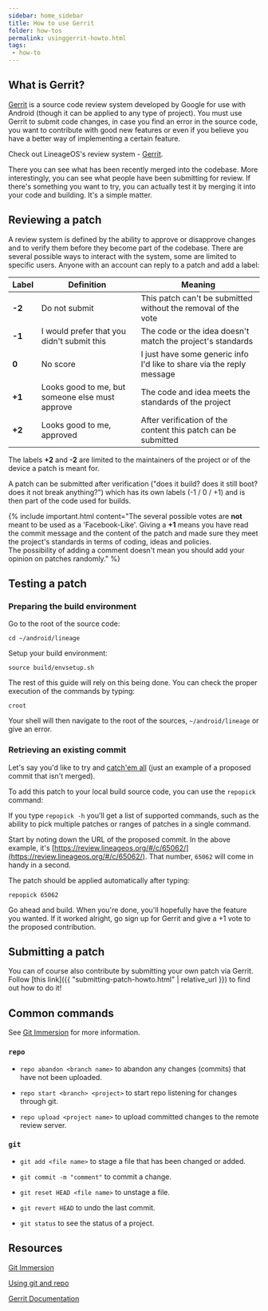 ```yaml
---
sidebar: home_sidebar
title: How to use Gerrit
folder: how-tos
permalink: usinggerrit-howto.html
tags:
 - how-to
---
```


## What is Gerrit?

[Gerrit](https://code.google.com/p/gerrit/) is a source code review system developed by Google for use with Android (though it can be applied to any type of project). You must use Gerrit to submit code changes, in case you find an error in the source code, you want to contribute with good new features or even if you believe you have a better way of implementing a certain feature.

Check out LineageOS's review system - [Gerrit](http://review.lineageos.org).

There you can see what has been recently merged into the codebase. More interestingly, you can see what people have been submitting for review. If there's something you want to try, you can actually test it by merging it into your code and building. It's a simple matter.

## Reviewing a patch

A review system is defined by the ability to approve or disapprove changes and to verify them before they become part of the codebase. There are several possible ways to interact with the system, some are limited to specific users.
Anyone with an account can reply to a patch and add a label:

| Label | Definition | Meaning |
|-------|------------|---------|
| **-2** | Do not submit | This patch can't be submitted without the removal of the vote |
| **-1** | I would prefer that you didn't submit this | The code or the idea doesn't match the project's standards |
|  **0** | No score | I just have some generic info I'd like to share via the reply message |
| **+1** | Looks good to me, but someone else must approve | The code and idea meets the standards of the project |
| **+2** | Looks good to me, approved | After verification of the content this patch can be submitted |

The labels **+2** and **-2** are limited to the maintainers of the project or of the device a patch is meant for.

A patch can be submitted after verification ("does it build? does it still boot? does it not break anything?") which has its own labels (-1 / 0 / +1) and is then part of the code used for builds.

{% include important.html content="The several possible votes are **not** meant to be used as a 'Facebook-Like'. Giving a **+1** means you have read the commit message and the content of the patch and made sure they meet the project's standards in terms of coding, ideas and policies.  
The possibility of adding a comment doesn't mean you should add your opinion on patches randomly." %}

## Testing a patch

### Preparing the build environment

Go to the root of the source code:

```
cd ~/android/lineage
```

Setup your build environment:

```
source build/envsetup.sh
```

The rest of this guide will rely on this being done. You can check the proper execution of the commands by typing:

```
croot
```

Your shell will then navigate to the root of the sources, `~/android/lineage` or give an error.


### Retrieving an existing commit

Let's say you'd like to try and [catch'em all](https://review.lineageos.org/#/c/65062/) (just an example of a proposed commit that isn't merged).

To add this patch to your local build source code, you can use the `repopick` command:

If you type `repopick -h` you'll get a list of supported commands, such as the ability to pick multiple patches or ranges of patches in a single command.

Start by noting down the URL of the proposed commit. In the above example, it's [https://review.lineageos.org/#/c/65062/](https://review.lineageos.org/#/c/65062/). That number, `65062` will come in handy in a second.

The patch should be applied automatically after typing:

```
repopick 65062
```

Go ahead and build. When you're done, you'll hopefully have the feature you wanted. If it worked alright, go sign up for Gerrit and give a +1 vote to the proposed contribution.


## Submitting a patch

You can of course also contribute by submitting your own patch via Gerrit. Follow [this link]({{ "submitting-patch-howto.html" | relative_url }}) to find out how to do it!


## Common commands

See [Git Immersion](http://gitimmersion.com/) for more information.

### `repo`

*  `repo abandon <branch name>` to abandon any changes (commits) that have not been uploaded.

*  `repo start <branch> <project>` to start repo listening for changes through git.

*  `repo upload <project name>` to upload committed changes to the remote review server.


### `git`

*  `git add <file name>` to stage a file that has been changed or added.

*  `git commit -m "comment"` to commit a change.

*  `git reset HEAD <file name>` to unstage a file.

*  `git revert HEAD` to undo the last commit.

*  `git status` to see the status of a project.


## Resources

[Git Immersion](http://gitimmersion.com/)

[Using git and repo](https://source.android.com/source/git-repo.html)

[Gerrit Documentation](https://review.lineageos.org/Documentation/index.html)
